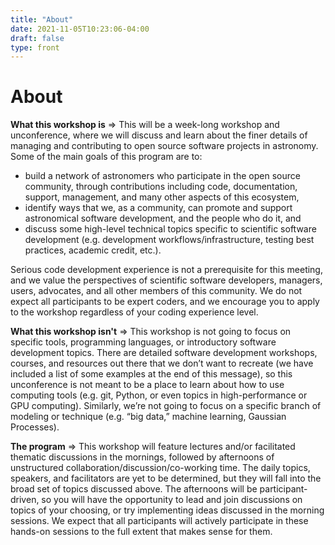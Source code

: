 ```yaml
---
title: "About"
date: 2021-11-05T10:23:06-04:00
draft: false
type: front
---
```


# About

**What this workshop is** => This will be a week-long workshop and unconference, where we will discuss and learn about the finer details of managing and contributing to open source software projects in astronomy. Some of the main goals of this program are to:

- build a network of astronomers who participate in the open source community, through contributions including code, documentation, support, management, and many other aspects of this ecosystem,
- identify ways that we, as a community, can promote and support astronomical software development, and the people who do it, and
- discuss some high-level technical topics specific to scientific software development (e.g. development workflows/infrastructure, testing best practices, academic credit, etc.).

Serious code development experience is not a prerequisite for this meeting, and we value the perspectives of scientific software developers, managers, users, advocates, and all other members of this community. We do not expect all participants to be expert coders, and we encourage you to apply to the workshop regardless of your coding experience level.

**What this workshop isn't** => This workshop is not going to focus on specific tools, programming languages, or introductory software development topics. There are detailed software development workshops, courses, and resources out there that we don’t want to recreate (we have included a list of some examples at the end of this message), so this unconference is not meant to be a place to learn about how to use computing tools (e.g. git, Python, or even topics in high-performance or GPU computing). Similarly, we’re not going  to focus on a specific branch of modeling or technique (e.g. “big data,” machine learning, Gaussian Processes).

**The program** => This workshop will feature lectures and/or facilitated thematic discussions in the mornings, followed by afternoons of unstructured collaboration/discussion/co-working time. The daily topics, speakers, and facilitators are yet to be determined, but they will fall into the broad set of topics discussed above. The afternoons will be participant-driven, so you will have the opportunity to lead and join discussions on topics of your choosing, or try implementing ideas discussed in the morning sessions. We expect that all participants will actively participate in these hands-on sessions to the full extent that makes sense for them.
